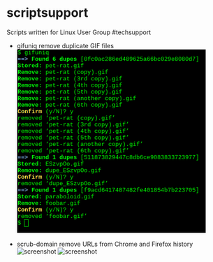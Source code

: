 # scriptsupport
Scripts written for Linux User Group #techsupport

* gifuniq
remove duplicate GIF files
![screenshot](screenshot-gifuniq.png)

* scrub-domain
remove URLs from Chrome and Firefox history
![screenshot](screenshot-domain1.png)
![screenshot](screenshot-domain2.png)
